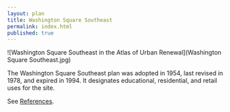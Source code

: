 ```yaml
---
layout: plan
title: Washington Square Southeast
permalink: index.html
published: true
---
```


![Washington Square Southeast in the Atlas of Urban Renewal](Washington Square Southeast.jpg)

The Washington Square Southeast plan was adopted in 1954, last revised in 1978, and expired in 1994. It designates educational, residential, and retail uses for the site.

See [References](http://www.urbanreviewer.org/#page=references.html).